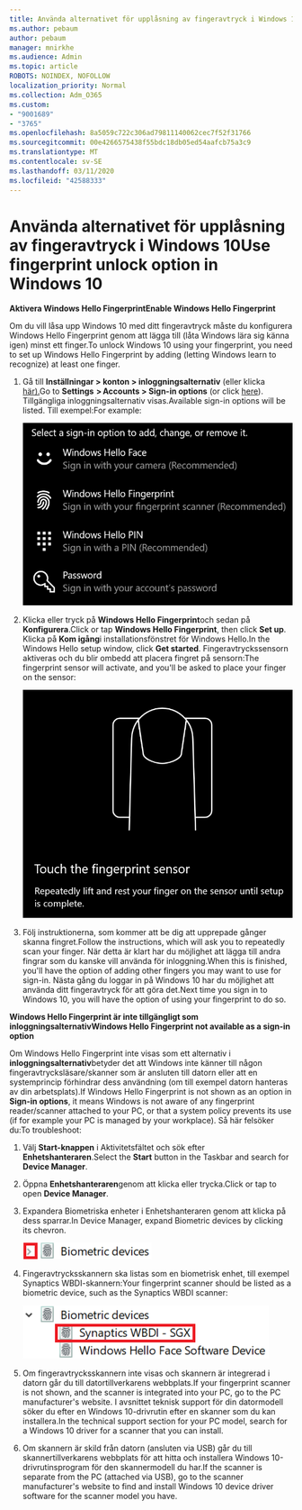 ```yaml
---
title: Använda alternativet för upplåsning av fingeravtryck i Windows 10
ms.author: pebaum
author: pebaum
manager: mnirkhe
ms.audience: Admin
ms.topic: article
ROBOTS: NOINDEX, NOFOLLOW
localization_priority: Normal
ms.collection: Adm_O365
ms.custom:
- "9001689"
- "3765"
ms.openlocfilehash: 8a5059c722c306ad79811140062cec7f52f31766
ms.sourcegitcommit: 00e4266575438f55bdc18db05ed54aafcb75a3c9
ms.translationtype: MT
ms.contentlocale: sv-SE
ms.lasthandoff: 03/11/2020
ms.locfileid: "42588333"
---
```

# <a name="use-fingerprint-unlock-option-in-windows-10"></a><span data-ttu-id="382a4-102">Använda alternativet för upplåsning av fingeravtryck i Windows 10</span><span class="sxs-lookup"><span data-stu-id="382a4-102">Use fingerprint unlock option in Windows 10</span></span>

<span data-ttu-id="382a4-103">**Aktivera Windows Hello Fingerprint**</span><span class="sxs-lookup"><span data-stu-id="382a4-103">**Enable Windows Hello Fingerprint**</span></span>

<span data-ttu-id="382a4-104">Om du vill låsa upp Windows 10 med ditt fingeravtryck måste du konfigurera Windows Hello Fingerprint genom att lägga till (låta Windows lära sig känna igen) minst ett finger.</span><span class="sxs-lookup"><span data-stu-id="382a4-104">To unlock Windows 10 using your fingerprint, you need to set up Windows Hello Fingerprint by adding (letting Windows learn to recognize) at least one finger.</span></span> 

1. <span data-ttu-id="382a4-105">Gå till **Inställningar > konton > inloggningsalternativ** (eller klicka [här).](ms-settings:signinoptions?activationSource=GetHelp)</span><span class="sxs-lookup"><span data-stu-id="382a4-105">Go to **Settings  > Accounts > Sign-in options** (or click [here](ms-settings:signinoptions?activationSource=GetHelp)).</span></span> <span data-ttu-id="382a4-106">Tillgängliga inloggningsalternativ visas.</span><span class="sxs-lookup"><span data-stu-id="382a4-106">Available sign-in options will be listed.</span></span> <span data-ttu-id="382a4-107">Till exempel:</span><span class="sxs-lookup"><span data-stu-id="382a4-107">For example:</span></span>

    ![Inloggningsalternativ.](media/sign-in-options.png)

2. <span data-ttu-id="382a4-109">Klicka eller tryck på **Windows Hello Fingerprint**och sedan på **Konfigurera**.</span><span class="sxs-lookup"><span data-stu-id="382a4-109">Click or tap **Windows Hello Fingerprint**, then click **Set up**.</span></span> <span data-ttu-id="382a4-110">Klicka på **Kom igång**i installationsfönstret för Windows Hello.</span><span class="sxs-lookup"><span data-stu-id="382a4-110">In the Windows Hello setup window, click **Get started**.</span></span> <span data-ttu-id="382a4-111">Fingeravtryckssensorn aktiveras och du blir ombedd att placera fingret på sensorn:</span><span class="sxs-lookup"><span data-stu-id="382a4-111">The fingerprint sensor will activate, and you'll be asked to place your finger on the sensor:</span></span>

   ![Fingeravtryckssensor.](media/fingerprint-sensor.png)

3. <span data-ttu-id="382a4-113">Följ instruktionerna, som kommer att be dig att upprepade gånger skanna fingret.</span><span class="sxs-lookup"><span data-stu-id="382a4-113">Follow the instructions, which will ask you to repeatedly scan your finger.</span></span> <span data-ttu-id="382a4-114">När detta är klart har du möjlighet att lägga till andra fingrar som du kanske vill använda för inloggning.</span><span class="sxs-lookup"><span data-stu-id="382a4-114">When this is finished, you'll have the option of adding other fingers you may want to use for sign-in.</span></span> <span data-ttu-id="382a4-115">Nästa gång du loggar in på Windows 10 har du möjlighet att använda ditt fingeravtryck för att göra det.</span><span class="sxs-lookup"><span data-stu-id="382a4-115">Next time you sign in to Windows 10, you will have the option of using your fingerprint to do so.</span></span>

<span data-ttu-id="382a4-116">**Windows Hello Fingerprint är inte tillgängligt som inloggningsalternativ**</span><span class="sxs-lookup"><span data-stu-id="382a4-116">**Windows Hello Fingerprint not available as a sign-in option**</span></span>

<span data-ttu-id="382a4-117">Om Windows Hello Fingerprint inte visas som ett alternativ i **inloggningsalternativ**betyder det att Windows inte känner till någon fingeravtrycksläsare/skanner som är ansluten till datorn eller att en systemprincip förhindrar dess användning (om till exempel datorn hanteras av din arbetsplats).</span><span class="sxs-lookup"><span data-stu-id="382a4-117">If Windows Hello Fingerprint is not shown as an option in **Sign-in options**, it means Windows is not aware of any fingerprint reader/scanner attached to your PC, or that a system policy prevents its use (if for example your PC is managed by your workplace).</span></span> <span data-ttu-id="382a4-118">Så här felsöker du:</span><span class="sxs-lookup"><span data-stu-id="382a4-118">To troubleshoot:</span></span> 

1. <span data-ttu-id="382a4-119">Välj **Start-knappen** i Aktivitetsfältet och sök efter **Enhetshanteraren**.</span><span class="sxs-lookup"><span data-stu-id="382a4-119">Select the **Start** button in the Taskbar and search for **Device Manager**.</span></span>

2. <span data-ttu-id="382a4-120">Öppna **Enhetshanteraren**genom att klicka eller trycka.</span><span class="sxs-lookup"><span data-stu-id="382a4-120">Click or tap to open **Device Manager**.</span></span>

3. <span data-ttu-id="382a4-121">Expandera Biometriska enheter i Enhetshanteraren genom att klicka på dess sparrar.</span><span class="sxs-lookup"><span data-stu-id="382a4-121">In Device Manager, expand Biometric devices by clicking its chevron.</span></span>

   ![Biometriska enheter.](media/biometric-devices.png)

4. <span data-ttu-id="382a4-123">Fingeravtrycksskannern ska listas som en biometrisk enhet, till exempel Synaptics WBDI-skannern:</span><span class="sxs-lookup"><span data-stu-id="382a4-123">Your fingerprint scanner should be listed as a biometric device, such as the Synaptics WBDI scanner:</span></span>

   ![Biometriska enheter.](media/biometric-devices-expanded.png)

5. <span data-ttu-id="382a4-125">Om fingeravtrycksskannern inte visas och skannern är integrerad i datorn går du till datortillverkarens webbplats.</span><span class="sxs-lookup"><span data-stu-id="382a4-125">If your fingerprint scanner is not shown, and the scanner is integrated into your PC, go to the PC manufacturer's website.</span></span> <span data-ttu-id="382a4-126">I avsnittet teknisk support för din datormodell söker du efter en Windows 10-drivrutin efter en skanner som du kan installera.</span><span class="sxs-lookup"><span data-stu-id="382a4-126">In the technical support section for your PC model, search for a Windows 10 driver for a scanner that you can install.</span></span>

6. <span data-ttu-id="382a4-127">Om skannern är skild från datorn (ansluten via USB) går du till skannertillverkarens webbplats för att hitta och installera Windows 10-drivrutinsprogram för den skannermodell du har.</span><span class="sxs-lookup"><span data-stu-id="382a4-127">If the scanner is separate from the PC (attached via USB), go to the scanner manufacturer's website to find and install Windows 10 device driver software for the scanner model you have.</span></span>
